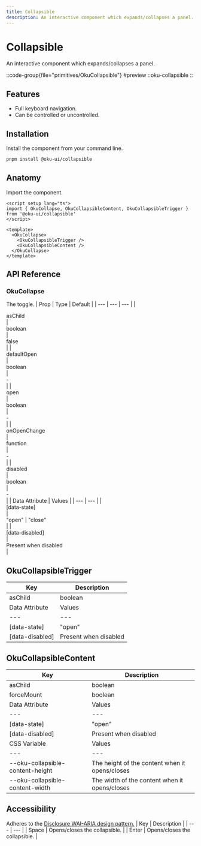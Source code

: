 ```yaml
---
title: Collapsible
description: An interactive component which expands/collapses a panel.
---
```


# Collapsible
An interactive component which expands/collapses a panel.


::code-group{file="primitives/OkuCollapsible"}
#preview
 ::oku-collapsible
::

## Features
- Full keyboard navigation.
- Can be controlled or uncontrolled.



## Installation

Install the component from your command line.

```bash
pnpm install @oku-ui/collapsible
```

## Anatomy

Import the component.

```vue
<script setup lang="ts">
import { OkuCollapse, OkuCollapsibleContent, OkuCollapsibleTrigger } from '@oku-ui/collapsible'
</script>

<template>
  <OkuCollapse>
    <OkuCollapsibleTrigger />
    <OkuCollapsibleContent />
  </OkuCollapse>
</template>
```

## API Reference

### OkuCollapse
The toggle.
| Prop | Type | Default |
| --- | --- | --- |
| <div class="code">asChild</div> | <div class="code">boolean</div> | <div class="code">false</div> |
| <div class="code">defaultOpen</div> | <div class="code">boolean</div> | <div class="code">-</div> |
| <div class="code">open</div> | <div class="code">boolean</div> | <div class="code">-</div> |
| <div class="code">onOpenChange</div> | <div class="code">function</div> | <div class="code">-</div> |
| <div class="code">disabled</div> | <div class="code">boolean</div> | <div class="code">-</div> |
| Data Attribute | Values |
| --- | --- |
| <div class="code">[data-state]</div> | <div class="code">"open" | "close"</div> |
| <div class="code">[data-disabled]</div> | <div class="code">Present when disabled</div> |

## OkuCollapsibleTrigger

| Key | Description |
| --- | --- |
| <div class="code">asChild</div> | <div class="code">boolean</div> | <div class="code">false</div> |
| Data Attribute | Values |
| --- | --- |
| <div class="code">[data-state]</div> | <div class="code">"open" | "close"</div> |
| <div class="code">[data-disabled]</div> | <div class="code">Present when disabled</div> |

## OkuCollapsibleContent

| Key | Description |
| --- | --- |
| <div class="code">asChild</div> | <div class="code">boolean</div> | <div class="code">false</div> |
| <div class="code">forceMount</div> | <div class="code">boolean</div> | <div class="code">-</div> |
| Data Attribute | Values |
| --- | --- |
| <div class="code">[data-state]</div> | <div class="code">"open" | "close"</div> |
| <div class="code">[data-disabled]</div> | <div class="code">Present when disabled</div> |
| CSS Variable | Values |
| --- | --- |
| --oku-collapsible-content-height | The height of the content when it opens/closes
| --oku-collapsible-content-width | The width of the content when it opens/closes

## Accessibility

Adheres to the [Disclosure WAI-ARIA design pattern.](https://www.w3.org/WAI/ARIA/apg/patterns/disclosure/)
| Key | Description |
| --- | --- |
| Space | Opens/closes the collapsible. |
| Enter | Opens/closes the collapsible. |
